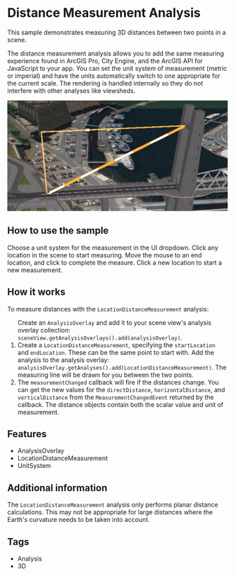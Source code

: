 <h1>Distance Measurement Analysis</h2>
<p>This sample demonstrates measuring 3D distances between two points in a scene.</p>

<p>The distance measurement analysis allows you to add the same measuring experience found in ArcGIS Pro, City Engine, 
and the ArcGIS API for JavaScript to your app. You can set the unit system of measurement (metric or imperial) and 
have the units automatically switch to one appropriate for the current scale. The rendering is handled internally so 
they do not interfere with other analyses like viewsheds.</p>

<p><img src="DistanceMeasurementAnalysis.png"/></p>

<h2>How to use the sample</h2>
<p>Choose a unit system for the measurement in the UI dropdown. Click any location in the scene to start measuring. 
Move the mouse to an end location, and click to complete the measure. Click a new location to start a new 
measurement.</p>

<h2>How it works</h2>
<p>To measure distances with the <code>LocationDistanceMeasurement</code> analysis:</p>
<ol>
  </li>Create an <code>AnalysisOverlay</code> and add it to your scene view's analysis overlay collection: 
  <code>sceneView.getAnalysisOverlays().add(analysisOverlay)</code>.</li>
  <li>Create a <code>LocationDistanceMeasurement</code>, specifying the <code>startLocation</code> and 
  <code>endLocation</code>. These can be the same point to start with. Add the analysis to the analysis overlay: 
  <code>analysisOverlay.getAnalyses().add(LocationDistanceMeasurement)</code>. The measuring line will be drawn for 
  you between the two points.</li>
  <li>The <code>measurementChanged</code> callback will fire if the distances change. You can get the new values for 
  the <code>directDistance</code>, <code>horizontalDistance</code>, and <code>verticalDistance</code> from the 
  <code>MeasurementChangedEvent</code> returned by the callback. The distance objects contain both the scalar value 
  and unit of measurement.</li>
</ol>

<h2>Features</h2>  
<ul>
<li>AnalysisOverlay</li>
<li>LocationDistanceMeasurement</li>
<li>UnitSystem</li>
</ul>

<h2>Additional information</h2>
<p>The <code>LocationDistanceMeasurement</code> analysis only performs planar distance calculations. This may not be 
appropriate for large distances where the Earth's curvature needs to be taken into account.</p>

<h2>Tags</h2>
<ul>
<li>Analysis</li>
<li>3D</li>
</ul>